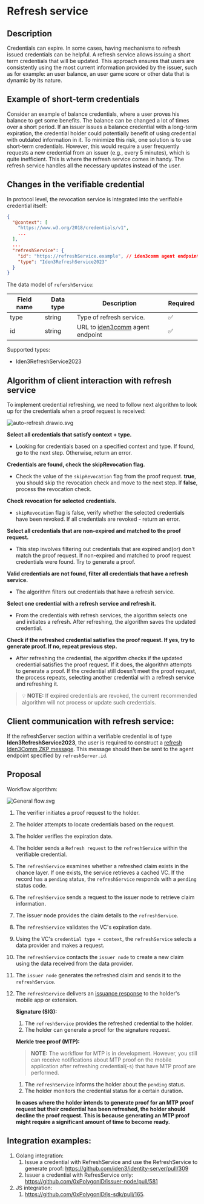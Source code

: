 # Refresh service

## Description

Credentials can expire. In some cases, having mechanisms to refresh issued credentials can be helpful. A refresh service allows issuing a short term credentials that will be updated. This approach ensures that users are consistently using the most current information provided by the issuer, such as for example: an user balance, an user game score or other data that is dynamic by its nature.

## Example of short-term credentials

Consider an example of balance credentials, where a user proves his balance to get some benefits. The balance can be changed a lot of times over a short period. If an issuer issues a balance credential with a long-term expiration, the credential holder could potentially benefit of using credential with outdated information in it. To minimize this risk, one solution is to use short-term credentials. However, this would require a user frequently requests a new credential from an issuer (e.g., every 5 minutes), which is quite inefficient. This is where the refresh service comes in handy. The refresh service handles all the necessary updates instead of the user.

## Changes in the verifiable credential

In protocol level, the revocation service is integrated into the verifiable credential itself:

```json
{
  "@context": [
    "https://www.w3.org/2018/credentials/v1",
    ...
  ],
  ...
  "refreshService": {
	"id": "https://refreshService.example", // iden3comm agent endpoint
    "type": "Iden3RefreshService2023"
  }
}
```

The data model of `refershService`:

| Field name | Data type | Description | Required |
| --- | --- | --- | --- |
| type | string | Type of refresh service. | ✅ |
| id | string | URL to [iden3comm](https://iden3-communication.io/) agent endpoint | ✅ |

Supported types:
- Iden3RefreshService2023

## Algorithm of client interaction with refresh service

To implement credential refreshing, we need to follow next algorithm to look up for the credentials when a proof request is received:

![auto-refresh.drawio.svg](assets/auto-refresh.drawio.svg)

**Select all credentials that satisfy context + type.**

- Looking for credentials based on a specified context and type. If found, go to the next step. Otherwise, return an error.

**Credentials are found, check the skipRevocation flag.**

- Check the value of the `skipRevocation` flag from the proof request. **true**, you should skip the revocation check and move to the next step. If **false**, process the revocation check.

**Check revocation for selected credentials.**

- `skipRevocation` flag is false, verify whether the selected credentials have been revoked. If all credentials are revoked - return an error.

**Select all credentials that are non-expired and matched to the proof request.**

- This step involves filtering out credentials that are expired and(or) don't match the proof request. If non-expired and matched to proof request credentials were found. Try to generate a proof.

**Valid credentials are not found, filter all credentials that have a refresh service.**

- The algorithm filters out credentials that have a refresh service.

**Select one credential with a refresh service and refresh it.**

- From the credentials with refresh services, the algorithm selects one and initiates a refresh. After refreshing, the algorithm saves the updated credential.

**Check if the refreshed credential satisfies the proof request. If yes, try to generate proof. If no, repeat previous step.**

- After refreshing the credential, the algorithm checks if the updated credential satisfies the proof request. If it does, the algorithm attempts to generate a proof. If the credential still doesn't meet the proof request, the process repeats, selecting another credential with a refresh service and refreshing it.

>💡 **NOTE:** If expired credentials are revoked, the current recommended algorithm will not process or update such credentials.
>


## Client communication with refresh service:

If the refreshServer section within a verifiable credential is of type **Iden3RefreshService2023**, the user is required to construct a  [refresh Iden3Comm ZKP message](https://iden3-communication.io/credentials/1.0/refresh/). This message should then be sent to the agent endpoint specified by `refreshServer.id`.

## Proposal

Workflow algorithm:

![General flow.svg](assets/work-flow.svg)

1. The verifier initiates a proof request to the holder.
2. The holder attempts to locate credentials based on the request.
3. The holder verifies the expiration date.
4. The holder sends a `Refresh request` to the `refreshService` within the verifiable credential.
5. The `refreshService` examines whether a refreshed claim exists in the chance layer. If one exists, the service retrieves a cached VC. If the record has a `pending` status, the `refreshService` responds with a `pending` status code.
6. The `refreshService` sends a request to the issuer node to retrieve claim information.
7. The issuer node provides the claim details to the `refreshService`.
8. The `refreshService` validates the VC's expiration date.
9. Using the VC's `credential type + context`, the `refreshService` selects a data provider and makes a request.
10. The `refreshService` contacts the `issuer node` to create a new claim using the data received from the data provider.
11. The `issuer node` generates the refreshed claim and sends it to the `refreshService`.
12. The `refreshService` delivers an [issuance response](https://iden3-communication.io/credentials/1.0/issuance-response/) to the holder's mobile app or extension.
    
    **Signature (SIG):**
    
    1. The `refreshService` provides the refreshed credential to the holder.
    2. The holder can generate a proof for the signature request.
    
    **Merkle tree proof (MTP):**

    > **NOTE:** The workflow for MTP is in development. However, you still can receive notifications about MTP proof on the mobile application after refreshing credential(-s) that have MTP proof are performed.
    >

    1. The `refreshService` informs the holder about the `pending` status.
    2. The holder monitors the credential status for a certain duration.
    
    **In cases where the holder intends to generate proof for an MTP proof request but their credential has been refreshed, the holder should decline the proof request. This is because generating an MTP proof might require a significant amount of time to become ready.**

## Integration examples:

1. Golang integration:
    1. Issue a credential with RefreshService and use the RefreshService to generate proof: https://github.com/iden3/identity-server/pull/309
    2. Issuer a credential with RefresService only: https://github.com/0xPolygonID/issuer-node/pull/581
2. JS integration:
    1. https://github.com/0xPolygonID/js-sdk/pull/165.